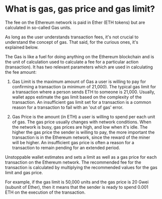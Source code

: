 # What is gas, gas price and gas limit?

The fee on the Ethereum network is paid in Ether (ETH tokens) but are calculated in so-called Gas units.

As long as the user understands transaction fees, it's not crucial to understand the concept of gas. That said, for the curious ones, it's explained below.

The Gas is like a fuel for doing anything on the Ethereum blockchain and is the unit of calculation used to calculate a fee for a particular action (transaction). It has two relevant parameters which are used in calculating the fee amount:

1) Gas Limit is the maximum amount of Gas a user is willing to pay for confirming a transaction (a minimum of 21,000). The typical gas limit for a transaction where a person sends ETH to someone is 21,000. Usually, wallet apps estimate the gas limit based on the complexity of the transaction. An insufficient gas limit set for a transaction is a common reason for a transaction to fail with an 'out of gas' error.

2) Gas Price is the amount (in ETH) a user is willing to spend per each unit of gas. The gas price usually changes with network conditions. When the network is busy, gas prices are high, and low when it's idle. The higher the gas price the sender is willing to pay, the more important the transaction is in the Ethereum network, since the reward of the miner will be higher. An insufficient gas price is often a reason for a transaction to remain pending for an extended period.

Unstoppable wallet estimates and sets a limit as well as a gas price for each transaction on the Ethereum network. The recommended fee for the transaction is calculated by multiplying the recommended values for the gas limit and gas price.

For example, if the gas limit is 50,000 units and the gas price is 20 Gwei (subunit of Ether), then it means that the sender is ready to spend 0.001 ETH on the execution of the transaction.
